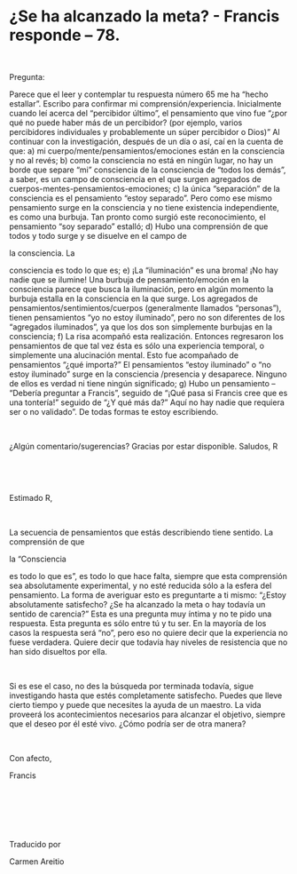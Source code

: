 # ¿Se ha alcanzado la meta? - Francis responde – 78.



&nbsp;





Pregunta:





Parece que el leer y contemplar tu respuesta n&uacute;mero 65 me ha &ldquo;hecho estallar&rdquo;. Escribo para confirmar mi comprensi&oacute;n/experiencia. Inicialmente cuando le&iacute; acerca del &ldquo;percibidor &uacute;ltimo&rdquo;, el pensamiento que vino fue &ldquo;&iquest;por qu&eacute; no puede haber m&aacute;s de un percibidor? (por ejemplo, varios percibidores individuales y probablemente un s&uacute;per percibidor o Dios)&rdquo; Al continuar con la investigaci&oacute;n, despu&eacute;s de un d&iacute;a o as&iacute;, ca&iacute; en la cuenta de que: a) mi cuerpo/mente/pensamientos/emociones est&aacute;n en la consciencia y no al rev&eacute;s; b) como la consciencia no est&aacute; en ning&uacute;n lugar, no hay un borde que separe &ldquo;mi&rdquo; consciencia de la consciencia de &ldquo;todos los dem&aacute;s&rdquo;, a saber, es un campo de consciencia en el que surgen agregados de cuerpos-mentes-pensamientos-emociones; c) la &uacute;nica &ldquo;separaci&oacute;n&rdquo; de la consciencia es el pensamiento &ldquo;estoy separado&rdquo;. Pero como ese mismo pensamiento surge en la consciencia y no tiene existencia independiente, es como una burbuja. Tan pronto como surgi&oacute; este reconocimiento, el pensamiento &ldquo;soy separado&rdquo; estall&oacute;; d) Hubo una comprensi&oacute;n de que todos y todo surge y se disuelve en el campo de 





la consciencia. La





 consciencia es todo lo que es; e) &iexcl;La &ldquo;iluminaci&oacute;n&rdquo; es una broma! &iexcl;No hay nadie que se ilumine! Una burbuja de pensamiento/emoci&oacute;n en la consciencia parece que busca la iluminaci&oacute;n, pero en alg&uacute;n momento la burbuja estalla en la consciencia en la que surge. Los agregados de pensamientos/sentimientos/cuerpos (generalmente llamados &ldquo;personas&rdquo;), tienen pensamientos &ldquo;yo no estoy iluminado&rdquo;, pero no son diferentes de los &ldquo;agregados iluminados&rdquo;, ya que los dos son simplemente burbujas en la consciencia; f) La risa acompa&ntilde;&oacute; esta realizaci&oacute;n. Entonces regresaron los pensamientos de que tal vez &eacute;sta es s&oacute;lo una experiencia temporal, o simplemente una alucinaci&oacute;n mental. Esto fue acompa&ntilde;ado de pensamientos &ldquo;&iquest;qu&eacute; importa?&rdquo; El pensamientos &ldquo;estoy iluminado&rdquo; o &ldquo;no estoy iluminado&rdquo; surge en la consciencia /presencia y desaparece. Ninguno de ellos es verdad ni tiene ning&uacute;n significado; g) Hubo un pensamiento &ndash; &ldquo;Deber&iacute;a preguntar a Francis&rdquo;, seguido de &ldquo;&iexcl;Qu&eacute; pasa si Francis cree que es una tonter&iacute;a!&rdquo; seguido de &ldquo;&iquest;Y qu&eacute; m&aacute;s da?&rdquo; Aqu&iacute; no hay nadie que requiera ser o no validado&rdquo;. De todas formas te estoy escribiendo. 






&nbsp;






&iquest;Alg&uacute;n comentario/sugerencias? Gracias por estar disponible. Saludos, R






&nbsp;







&nbsp;






Estimado R,






&nbsp;






La secuencia de pensamientos que est&aacute;s describiendo tiene sentido. La comprensi&oacute;n de que 





la &ldquo;Consciencia





 es todo lo que es&rdquo;, es todo lo que hace falta, siempre que esta comprensi&oacute;n sea absolutamente experimental, y no est&eacute; reducida s&oacute;lo a la esfera del pensamiento. La forma de averiguar esto es preguntarte a ti mismo: &ldquo;&iquest;Estoy absolutamente satisfecho? &iquest;Se ha alcanzado la meta o hay todav&iacute;a un sentido de carencia?&rdquo; Esta es una pregunta muy &iacute;ntima y no te pido una respuesta. Esta pregunta es s&oacute;lo entre t&uacute; y tu ser. En la mayor&iacute;a de los casos la respuesta ser&aacute; &ldquo;no&rdquo;, pero eso no quiere decir que la experiencia no fuese verdadera. Quiere decir que todav&iacute;a hay niveles de resistencia que no han sido disueltos por ella.






&nbsp;






Si es ese el caso, no des la b&uacute;squeda por terminada todav&iacute;a, sigue investigando hasta que est&eacute;s completamente satisfecho. Puedes que lleve cierto tiempo y puede que necesites la ayuda de un maestro. La vida proveer&aacute; los acontecimientos necesarios para alcanzar el objetivo, siempre que el deseo por &eacute;l est&eacute; vivo. &iquest;C&oacute;mo podr&iacute;a ser de otra manera?






&nbsp;






Con afecto, 





Francis 






&nbsp;







&nbsp;







&nbsp;






Traducido por 






Carmen Areitio









&nbsp;







